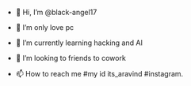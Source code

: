 - 👋 Hi, I’m @black-angel17
- 👀 I’m only love pc
- 🌱 I’m currently learning  hacking and AI

- 💞️ I’m looking to friends to cowork
- 📫 How to reach me #my id its_aravind #instagram.

<!---
black-angel17/black-angel17 is a ✨ special ✨ repository because its `README.md` (this file) appears on your GitHub profile.
You can click the Preview link to take a look at your changes.
--->
